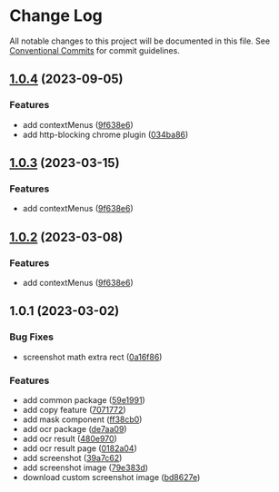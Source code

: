# Change Log

All notable changes to this project will be documented in this file.
See [Conventional Commits](https://conventionalcommits.org) for commit guidelines.

## [1.0.4](https://github.com/zzzzzzzcccccc/chrome-plugins/compare/@chrome-plugin/common@1.0.1...@chrome-plugin/common@1.0.4) (2023-09-05)


### Features

* add contextMenus ([9f638e6](https://github.com/zzzzzzzcccccc/chrome-plugins/commit/9f638e6432a956246290b5cde6b10cc799894f1a))
* add http-blocking chrome plugin ([034ba86](https://github.com/zzzzzzzcccccc/chrome-plugins/commit/034ba867759098abe4c6d98d51eae7579d767510))





## [1.0.3](https://github.com/zzzzzzzcccccc/chrome-plugins/compare/@chrome-plugin/common@1.0.1...@chrome-plugin/common@1.0.3) (2023-03-15)


### Features

* add contextMenus ([9f638e6](https://github.com/zzzzzzzcccccc/chrome-plugins/commit/9f638e6432a956246290b5cde6b10cc799894f1a))





## [1.0.2](https://github.com/zzzzzzzcccccc/chrome-plugins/compare/@chrome-plugin/common@1.0.1...@chrome-plugin/common@1.0.2) (2023-03-08)


### Features

* add contextMenus ([9f638e6](https://github.com/zzzzzzzcccccc/chrome-plugins/commit/9f638e6432a956246290b5cde6b10cc799894f1a))





## 1.0.1 (2023-03-02)


### Bug Fixes

* screenshot math extra rect ([0a16f86](https://github.com/zzzzzzzcccccc/chrome-plugins/commit/0a16f86dae275af1c5a6a9211cb15aaa9b68c569))


### Features

* add common package ([59e1991](https://github.com/zzzzzzzcccccc/chrome-plugins/commit/59e199180b3e26c85d89d20ad1fc8b09d6888234))
* add copy feature ([7071772](https://github.com/zzzzzzzcccccc/chrome-plugins/commit/7071772e09cb227a51fca7b37fb6cea6e20120c6))
* add mask component ([ff38cb0](https://github.com/zzzzzzzcccccc/chrome-plugins/commit/ff38cb0f4b013a0ea4e429aa61fd85861505bbe0))
* add ocr package ([de7aa09](https://github.com/zzzzzzzcccccc/chrome-plugins/commit/de7aa091212470d574df9dc88c13bd5f81a55738))
* add ocr result ([480e970](https://github.com/zzzzzzzcccccc/chrome-plugins/commit/480e970b1adc42f8d0409b30908b470153960ff4))
* add ocr result page ([0182a04](https://github.com/zzzzzzzcccccc/chrome-plugins/commit/0182a04972587a01338a065364e24e29b49da951))
* add screenshot ([39a7c62](https://github.com/zzzzzzzcccccc/chrome-plugins/commit/39a7c62738a0f74a3534ea4bc46dbeeb84be083b))
* add screenshot image ([79e383d](https://github.com/zzzzzzzcccccc/chrome-plugins/commit/79e383da15dc1c3c911a060b0afb151327ae0507))
* download custom screenshot image ([bd8627e](https://github.com/zzzzzzzcccccc/chrome-plugins/commit/bd8627e4fbf3580e3bf167346b8dd95f3c0f0f87))

